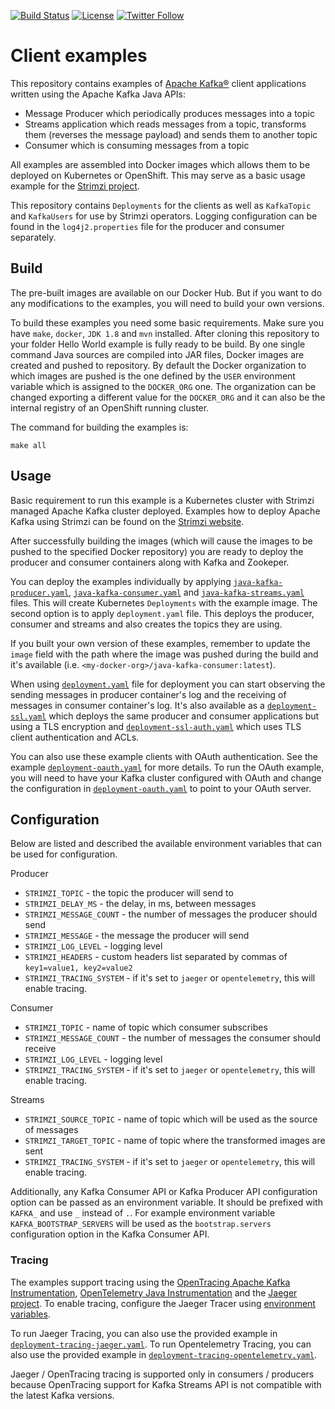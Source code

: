 [![Build Status](https://dev.azure.com/cncf/strimzi/_apis/build/status/client-examples?branchName=main)](https://dev.azure.com/cncf/strimzi/_build/latest?definitionId=33&branchName=main)
[![License](https://img.shields.io/badge/license-Apache--2.0-blue.svg)](http://www.apache.org/licenses/LICENSE-2.0)
[![Twitter Follow](https://img.shields.io/twitter/follow/strimziio.svg?style=social&label=Follow&style=for-the-badge)](https://twitter.com/strimziio)


# Client examples

This repository contains examples of [Apache Kafka®](https://kafka.apache.org) client applications written using the Apache Kafka Java APIs:
* Message Producer which periodically produces messages into a topic
* Streams application which reads messages from a topic, transforms them (reverses the message payload) and sends them to another topic
* Consumer which is consuming messages from a topic

All examples are assembled into Docker images which allows them to be deployed on Kubernetes or OpenShift.
This may serve as a basic usage example for the [Strimzi project](https://strimzi.io).

This repository contains `Deployments` for the clients as well as `KafkaTopic` and `KafkaUsers` for use by Strimzi operators.
Logging configuration can be found in the `log4j2.properties` file for the producer and consumer separately.

## Build

The pre-built images are available on our Docker Hub.
But if you want to do any modifications to the examples, you will need to build your own versions.

To build these examples you need some basic requirements.
Make sure you have `make`, `docker`, `JDK 1.8` and `mvn` installed. 
After cloning this repository to your folder Hello World example is fully ready to be build.
By one single command Java sources are compiled into JAR files, Docker images are created and pushed to repository.
By default the Docker organization to which images are pushed is the one defined by the `USER` environment variable which is assigned to the `DOCKER_ORG` one.
The organization can be changed exporting a different value for the `DOCKER_ORG` and it can also be the internal registry of an OpenShift running cluster.

The command for building the examples is:

```
make all
```

## Usage

Basic requirement to run this example is a Kubernetes cluster with Strimzi managed Apache Kafka cluster deployed.
Examples how to deploy Apache Kafka using Strimzi can be found on the [Strimzi website](https://strimzi.io/quickstarts/minikube/).

After successfully building the images (which will cause the images to be pushed to the specified Docker repository) you are ready to deploy the producer and consumer containers along with Kafka and Zookeper.

You can deploy the examples individually by applying [`java-kafka-producer.yaml`](./java/kafka/java-kafka-producer.yaml), [`java-kafka-consumer.yaml`](./java/kafka/java-kafka-consumer.yaml) and [`java-kafka-streams.yaml`](./java/kafka/java-kafka-streams.yaml) files.
This will create Kubernetes `Deployments` with the example image.
The second option is to apply `deployment.yaml` file.
This deploys the producer, consumer and streams and also creates the topics they are using.

If you built your own version of these examples, remember to update the `image` field with the path where the image was pushed during the build and it's available (i.e. `<my-docker-org>/java-kafka-consumer:latest`).

When using [`deployment.yaml`](./java/kafka/deployment.yaml) file for deployment you can start observing the sending messages in producer container's log and the receiving of messages in consumer container's log.
It's also available as a [`deployment-ssl.yaml`](./java/kafka/deployment-ssl.yaml) which deploys the same producer and consumer applications but using a TLS encryption and [`deployment-ssl-auth.yaml`](./java/kafka/deployment-ssl-auth.yaml) which uses TLS client authentication and ACLs.

You can also use these example clients with OAuth authentication. See the example [`deployment-oauth.yaml`](./java/kafka/deployment-oauth.yaml) for more details.
To run the OAuth example, you will need to have your Kafka cluster configured with OAuth and change the configuration in [`deployment-oauth.yaml`](./java/kafka/deployment-oauth.yaml) to point to your OAuth server.

## Configuration

Below are listed and described the available environment variables that can be used for configuration.

Producer  
* `STRIMZI_TOPIC` - the topic the producer will send to  
* `STRIMZI_DELAY_MS` - the delay, in ms, between messages  
* `STRIMZI_MESSAGE_COUNT` - the number of messages the producer should send
* `STRIMZI_MESSAGE` - the message the producer will send
* `STRIMZI_LOG_LEVEL` - logging level  
* `STRIMZI_HEADERS` - custom headers list separated by commas of `key1=value1, key2=value2`
* `STRIMZI_TRACING_SYSTEM` - if it's set to `jaeger` or `opentelemetry`, this will enable tracing. 

Consumer  
* `STRIMZI_TOPIC` - name of topic which consumer subscribes  
* `STRIMZI_MESSAGE_COUNT` - the number of messages the consumer should receive
* `STRIMZI_LOG_LEVEL` - logging level  
* `STRIMZI_TRACING_SYSTEM` - if it's set to `jaeger` or `opentelemetry`, this will enable tracing.

Streams  
* `STRIMZI_SOURCE_TOPIC` - name of topic which will be used as the source of messages
* `STRIMZI_TARGET_TOPIC` - name of topic where the transformed images are sent
* `STRIMZI_TRACING_SYSTEM` - if it's set to `jaeger` or `opentelemetry`, this will enable tracing.

Additionally, any Kafka Consumer API or Kafka Producer API configuration option can be passed as an environment variable.
It should be prefixed with `KAFKA_` and use `_` instead of `.`.
For example environment variable `KAFKA_BOOTSTRAP_SERVERS` will be used as the `bootstrap.servers` configuration option in the Kafka Consumer API.

### Tracing

The examples support tracing using the [OpenTracing Apache Kafka Instrumentation](https://github.com/opentracing-contrib/java-kafka-client), 
[OpenTelemetry Java Instrumentation](https://github.com/open-telemetry/opentelemetry-java-instrumentation) and the [Jaeger project](https://www.jaegertracing.io/).
To enable tracing, configure the Jaeger Tracer using [environment variables](https://github.com/jaegertracing/jaeger-client-java/tree/master/jaeger-core#configuration-via-environment).

To run Jaeger Tracing, you can also use the provided example in [`deployment-tracing-jaeger.yaml`](./java/kafka/deployment-tracing-jaeger.yaml).
To run Opentelemetry Tracing, you can also use the provided example in [`deployment-tracing-opentelemetry.yaml`](./java/kafka/deployment-tracing-opentelemetry.yaml).

Jaeger / OpenTracing tracing is supported only in consumers / producers because OpenTracing support for Kafka Streams API is not compatible with the latest Kafka versions.